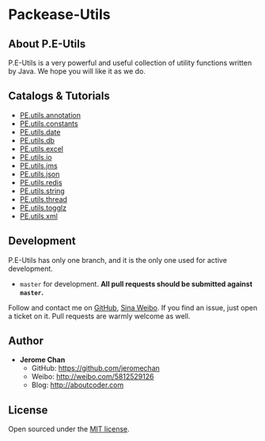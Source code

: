 Packease-Utils
==================

## About P.E-Utils

P.E-Utils is a very powerful and useful collection of utility functions written by Java. We hope you will like it as we do.

## Catalogs & Tutorials

* [PE.utils.annotation](src/main/java/com/aboutcoder/packease/utils/annotation/)
* [PE.utils.constants](src/main/java/com/aboutcoder/packease/utils/constants/)
* [PE.utils.date](src/main/java/com/aboutcoder/packease/utils/date/)
* [PE.utils.db](src/main/java/com/aboutcoder/packease/utils/db/)
* [PE.utils.excel](src/main/java/com/aboutcoder/packease/utils/excel/)
* [PE.utils.io](src/main/java/com/aboutcoder/packease/utils/io/)
* [PE.utils.jms](src/main/java/com/aboutcoder/packease/utils/jms/)
* [PE.utils.json](src/main/java/com/aboutcoder/packease/utils/json/)
* [PE.utils.redis](src/main/java/com/aboutcoder/packease/utils/redis/)
* [PE.utils.string](src/main/java/com/aboutcoder/packease/utils/string/)
* [PE.utils.thread](src/main/java/com/aboutcoder/packease/utils/thread/)
* [PE.utils.togglz](src/main/java/com/aboutcoder/packease/utils/togglz/)
* [PE.utils.xml](src/main/java/com/aboutcoder/packease/utils/xml/)

## Development

P.E-Utils has only one branch, and it is the only one used for active development.

- `master` for development.  **All pull requests should be submitted against `master`.**

Follow and contact me on [GitHub](https://github.com/jeromechan), [Sina Weibo](http://weibo.com/5812529126). 
If you find an issue, just open a ticket on it. Pull requests are warmly welcome as well.

## Author
- **Jerome Chan**
	- GitHub: <https://github.com/jeromechan>
	- Weibo: <http://weibo.com/5812529126>
	- Blog: <http://aboutcoder.com>

## License

Open sourced under the [MIT license](LICENSE.md).


